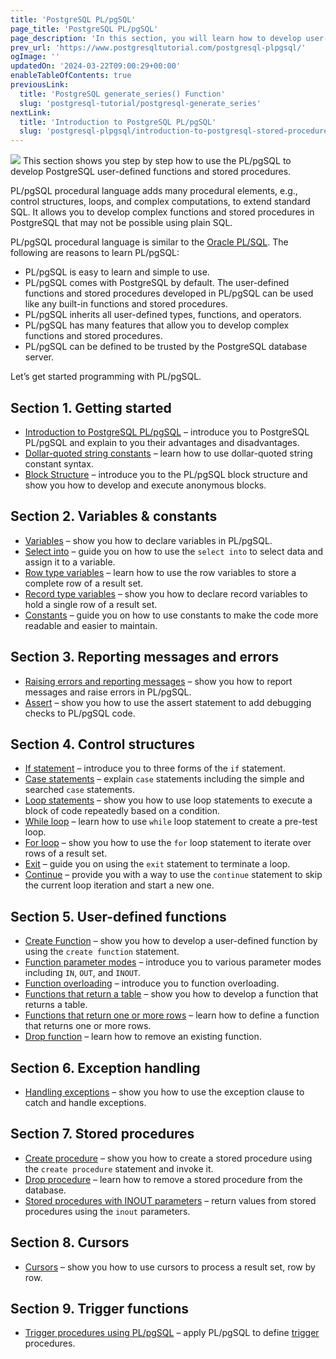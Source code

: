 ```yaml
---
title: 'PostgreSQL PL/pgSQL'
page_title: 'PostgreSQL PL/pgSQL'
page_description: 'In this section, you will learn how to develop user-defined functions and stored procedures in PostgreSQL using PL/pgSQL programming language.'
prev_url: 'https://www.postgresqltutorial.com/postgresql-plpgsql/'
ogImage: ''
updatedOn: '2024-03-22T09:00:29+00:00'
enableTableOfContents: true
previousLink:
  title: 'PostgreSQL generate_series() Function'
  slug: 'postgresql-tutorial/postgresql-generate_series'
nextLink:
  title: 'Introduction to PostgreSQL PL/pgSQL'
  slug: 'postgresql-plpgsql/introduction-to-postgresql-stored-procedures'
---
```


![](/postgresqltutorial/PostgreSQL-Stored-Procedure.png?alignright)
This section shows you step by step how to use the PL/pgSQL to develop PostgreSQL user\-defined functions and stored procedures.

PL/pgSQL procedural language adds many procedural elements, e.g., control structures, loops, and complex computations, to extend standard SQL. It allows you to develop complex functions and stored procedures in PostgreSQL that may not be possible using plain SQL.

PL/pgSQL procedural language is similar to the [Oracle PL/SQL](https://www.oracletutorial.com/plsql-tutorial/). The following are reasons to learn PL/pgSQL:

- PL/pgSQL is easy to learn and simple to use.
- PL/pgSQL comes with PostgreSQL by default. The user\-defined functions and stored procedures developed in PL/pgSQL can be used like any built\-in functions and stored procedures.
- PL/pgSQL inherits all user\-defined types, functions, and operators.
- PL/pgSQL has many features that allow you to develop complex functions and stored procedures.
- PL/pgSQL can be defined to be trusted by the PostgreSQL database server.

Let’s get started programming with PL/pgSQL.

## Section 1\. Getting started

- [Introduction to PostgreSQL PL/pgSQL](postgresql-plpgsql/introduction-to-postgresql-stored-procedures) – introduce you to PostgreSQL PL/pgSQL and explain to you their advantages and disadvantages.
- [Dollar\-quoted string constants](postgresql-plpgsql/dollar-quoted-string-constants) – learn how to use dollar\-quoted string constant syntax.
- [Block Structure](postgresql-plpgsql/plpgsql-block-structure) – introduce you to the PL/pgSQL block structure and show you how to develop and execute anonymous blocks.

## Section 2\. Variables \& constants

- [Variables](postgresql-plpgsql/plpgsql-variables) – show you how to declare variables in PL/pgSQL.
- [Select into](postgresql-plpgsql/pl-pgsql-select-into) – guide you on how to use the `select into` to select data and assign it to a variable.
- [Row type variables](postgresql-plpgsql/pl-pgsql-row-types) – learn how to use the row variables to store a complete row of a result set.
- [Record type variables](postgresql-plpgsql/plpgsql-record-types) – show you how to declare record variables to hold a single row of a result set.
- [Constants](postgresql-plpgsql/plpgsql-constants) – guide you on how to use constants to make the code more readable and easier to maintain.

## Section 3\. Reporting messages and errors

- [Raising errors and reporting messages](postgresql-plpgsql/plpgsql-errors-messages) – show you how to report messages and raise errors in PL/pgSQL.
- [Assert](postgresql-plpgsql/pl-pgsql-assert) – show you how to use the assert statement to add debugging checks to PL/pgSQL code.

## Section 4\. Control structures

- [If statement](postgresql-plpgsql/plpgsql-if-else-statements) – introduce you to three forms of the `if` statement.
- [Case statements](postgresql-plpgsql/plpgsql-case-statement) – explain `case` statements including the simple and searched `case` statements.
- [Loop statements](postgresql-plpgsql/plpgsql-loop-statements) – show you how to use loop statements to execute a block of code repeatedly based on a condition.
- [While loop](postgresql-plpgsql/pl-pgsql-while-loop) – learn how to use `while` loop statement to create a pre\-test loop.
- [For loop](postgresql-plpgsql/plpgsql-for-loop) – show you how to use the `for` loop statement to iterate over rows of a result set.
- [Exit](postgresql-plpgsql/plpgsql-exit) – guide you on using the `exit` statement to terminate a loop.
- [Continue](postgresql-plpgsql/pl-pgsql-continue) – provide you with a way to use the `continue` statement to skip the current loop iteration and start a new one.

## Section 5\. User\-defined functions

- [Create Function](postgresql-plpgsql/postgresql-create-function) – show you how to develop a user\-defined function by using the `create function` statement.
- [Function parameter modes](postgresql-plpgsql/plpgsql-function-parameters) – introduce you to various parameter modes including `IN`, `OUT`, and `INOUT`.
- [Function overloading](postgresql-plpgsql/plpgsql-function-overloading) – introduce you to function overloading.
- [Functions that return a table](postgresql-plpgsql/plpgsql-function-returns-a-table) – show you how to develop a function that returns a table.
- [Functions that return one or more rows](postgresql-plpgsql/plpgsql-returns-setof) – learn how to define a function that returns one or more rows.
- [Drop function](postgresql-plpgsql/postgresql-drop-function) – learn how to remove an existing function.

## Section 6\. Exception handling

- [Handling exceptions](postgresql-plpgsql/postgresql-exception) – show you how to use the exception clause to catch and handle exceptions.

## Section 7\. Stored procedures

- [Create procedure](postgresql-plpgsql/postgresql-create-procedure) – show you how to create a stored procedure using the `create procedure` statement and invoke it.
- [Drop procedure](postgresql-plpgsql/postgresql-drop-procedure) – learn how to remove a stored procedure from the database.
- [Stored procedures with INOUT parameters](postgresql-plpgsql/postgresql-stored-procedure-with-inout-parameters) – return values from stored procedures using the `inout` parameters.

## Section 8\. Cursors

- [Cursors](postgresql-plpgsql/plpgsql-cursor) – show you how to use cursors to process a result set, row by row.

## Section 9\. Trigger functions

- [Trigger procedures using PL/pgSQL](postgresql-triggers) – apply PL/pgSQL to define [trigger](postgresql-triggers) procedures.
